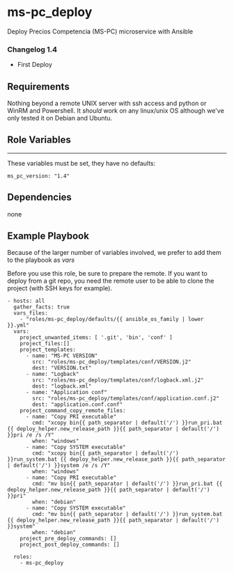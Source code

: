 ms-pc_deploy
========

Deploy Precios Competencia (MS-PC) microservice with Ansible

### Changelog 1.4

- First Deploy

Requirements
------------

Nothing beyond a remote UNIX server with ssh access and python or WinRM and Powershell. It *should* work on any
linux/unix OS although we've only tested it on Debian and Ubuntu.

Role Variables
--------------
---

These variables must be set, they have no defaults:

    ms_pc_version: "1.4"


Dependencies
------------

none

Example Playbook
-------------------------

Because of the larger number of variables involved, we prefer to add them to the playbook as _vars_

Before you use this role, be sure to prepare the remote. If you want to deploy from a git repo, you need
the remote user to be able to clone the project (with SSH keys for example).

    - hosts: all
      gather_facts: true
      vars_files:
        - "roles/ms-pc_deploy/defaults/{{ ansible_os_family | lower }}.yml"
      vars:
        project_unwanted_items: [ '.git', 'bin', 'conf' ]
        project_files:[]
        project_templates:
          - name: "MS-PC VERSION"
            src: "roles/ms-pc_deploy/templates/conf/VERSION.j2"
            dest: "VERSION.txt"
          - name: "Logback"
            src: "roles/ms-pc_deploy/templates/conf/logback.xml.j2"
            dest: "logback.xml"
          - name: "Application conf"
            src: "roles/ms-pc_deploy/templates/conf/application.conf.j2"
            dest: "application.conf.conf"
        project_command_copy_remote_files:
          - name: "Copy PRI executable"
            cmd: "xcopy bin{{ path_separator | default('/') }}run_pri.bat {{ deploy_helper.new_release_path }}{{ path_separator | default('/') }}pri /e /s /Y"
            when: "windows"
          - name: "Copy SYSTEM executable"
            cmd: "xcopy bin{{ path_separator | default('/') }}run_system.bat {{ deploy_helper.new_release_path }}{{ path_separator | default('/') }}system /e /s /Y"
            when: "windows"
          - name: "Copy PRI executable"
            cmd: "mv bin{{ path_separator | default('/') }}run_pri.bat {{ deploy_helper.new_release_path }}{{ path_separator | default('/') }}pri"
            when: "debian"
          - name: "Copy SYSTEM executable"
            cmd: "mv bin{{ path_separator | default('/') }}run_system.bat {{ deploy_helper.new_release_path }}{{ path_separator | default('/') }}system"
            when: "debian"
        project_pre_deploy_commands: []
        project_post_deploy_commands: []
    
      roles:
        - ms-pc_deploy
